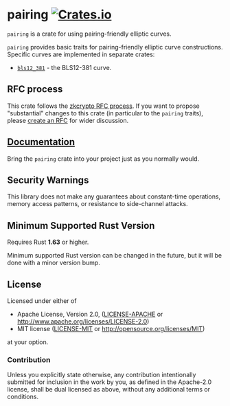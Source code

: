 # pairing [![Crates.io](https://img.shields.io/crates/v/pairing.svg)](https://crates.io/crates/pairing) #

`pairing` is a crate for using pairing-friendly elliptic curves.

`pairing` provides basic traits for pairing-friendly elliptic curve constructions.
Specific curves are implemented in separate crates:

- [`bls12_381`](https://crates.io/crates/bls12_381) - the BLS12-381 curve.

## RFC process

This crate follows the [zkcrypto RFC process](https://zkcrypto.github.io/rfcs/).
If you want to propose "substantial" changes to this crate (in particular to the
`pairing` traits), please [create an RFC](https://github.com/zkcrypto/rfcs) for
wider discussion.

## [Documentation](https://docs.rs/pairing/)

Bring the `pairing` crate into your project just as you normally would.

## Security Warnings

This library does not make any guarantees about constant-time operations, memory
access patterns, or resistance to side-channel attacks.

## Minimum Supported Rust Version

Requires Rust **1.63** or higher.

Minimum supported Rust version can be changed in the future, but it will be done with a
minor version bump.

## License

Licensed under either of

 * Apache License, Version 2.0, ([LICENSE-APACHE](LICENSE-APACHE) or
   http://www.apache.org/licenses/LICENSE-2.0)
 * MIT license ([LICENSE-MIT](LICENSE-MIT) or http://opensource.org/licenses/MIT)

at your option.

### Contribution

Unless you explicitly state otherwise, any contribution intentionally
submitted for inclusion in the work by you, as defined in the Apache-2.0
license, shall be dual licensed as above, without any additional terms or
conditions.
